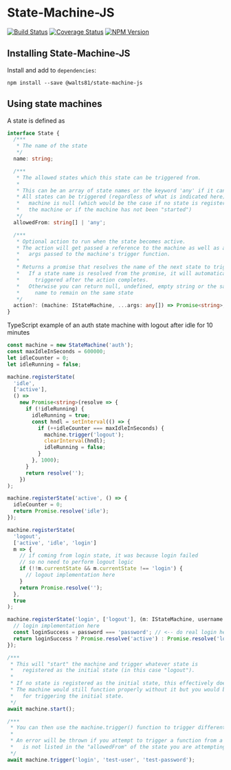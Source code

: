 # State-Machine-JS

[![Build Status](https://app.travis-ci.com/walts81/state-machine-js.svg?branch=master)](https://app.travis-ci.com/walts81/state-machine-js)
[![Coverage Status](https://coveralls.io/repos/github/walts81/state-machine-js/badge.svg?branch=master)](https://coveralls.io/github/walts81/state-machine-js?branch=master)
[![NPM Version](https://img.shields.io/npm/v/@walts81/state-machine-js.svg)](https://www.npmjs.com/package/@walts81/state-machine-js)

## Installing State-Machine-JS

Install and add to `dependencies`:

```
npm install --save @walts81/state-machine-js
```

## Using state machines

A state is defined as

```ts
interface State {
  /***
   * The name of the state
   */
  name: string;

  /***
   * The allowed states which this state can be triggered from.
   *
   * This can be an array of state names or the keyword 'any' if it can be triggered from any state.
   * All states can be triggered (regardless of what is indicated here) if the current state of the
   *   machine is null (which would be the case if no state is registered as an initial state for
   *   the machine or if the machine has not been "started")
   */
  allowedFrom: string[] | 'any';

  /***
   * Optional action to run when the state becomes active.
   * The action will get passed a reference to the machine as well as any
   *   args passed to the machine's trigger function.
   *
   * Returns a promise that resolves the name of the next state to trigger.
   *   If a state name is resolved from the promise, it will automatically be
   *     triggered after the action completes.
   *   Otherwise you can return null, undefined, empty string or the same state
   *     name to remain on the same state
   */
  action?: (machine: IStateMachine, ...args: any[]) => Promise<string>;
}
```

TypeScript example of an auth state machine with logout after idle for 10 minutes

```ts
const machine = new StateMachine('auth');
const maxIdleInSeconds = 600000;
let idleCounter = 0;
let idleRunning = false;

machine.registerState(
  'idle',
  ['active'],
  () =>
    new Promise<string>(resolve => {
      if (!idleRunning) {
        idleRunning = true;
        const hndl = setInterval(() => {
          if (++idleCounter === maxIdleInSeconds) {
            machine.trigger('logout');
            clearInterval(hndl);
            idleRunning = false;
          }
        }, 1000);
      }
      return resolve('');
    })
);

machine.registerState('active', () => {
  idleCounter = 0;
  return Promise.resolve('idle');
});

machine.registerState(
  'logout',
  ['active', 'idle', 'login']
  m => {
    // if coming from login state, it was because login failed
    // so no need to perform logout logic
    if (!!m.currentState && m.currentState !== 'login') {
      // logout implementation here
    }
    return Promise.resolve('');
  },
  true
);

machine.registerState('login', ['logout'], (m: IStateMachine, username: string, password: string) => {
  // login implementation here
  const loginSuccess = password === 'password'; // <-- do real login here
  return loginSuccess ? Promise.resolve('active') : Promise.resolve('logout');
});

/***
 * This will "start" the machine and trigger whatever state is
 *   registered as the initial state (in this case "logout").
 *
 * If no state is registered as the initial state, this effectively does nothing.
 * The machine would still function properly without it but you would be responsible
 *   for triggering the initial state.
 */
await machine.start();

/***
 * You can then use the machine.trigger() function to trigger different states.
 *
 * An error will be thrown if you attempt to trigger a function from a state that
 *   is not listed in the "allowedFrom" of the state you are attempting to trigger
 */
await machine.trigger('login', 'test-user', 'test-password');
```
